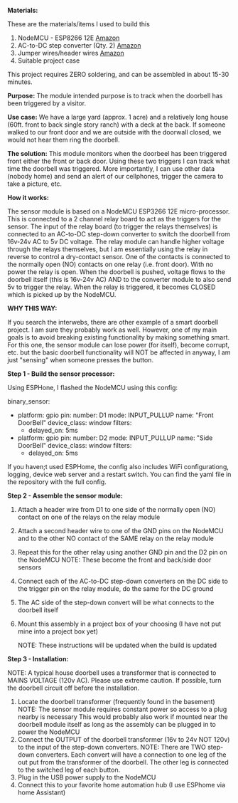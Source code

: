 **Materials:**

These are the materials/items I used to build this

1. NodeMCU - ESP8266 12E [Amazon](https://www.amazon.com/gp/product/B010N1SPRK/ref=ppx_yo_dt_b_asin_title_o01_s00?ie=UTF8&psc=1)
2. AC-to-DC step converter (Qty. 2) [Amazon](https://www.amazon.com/gp/product/B00BXAM694/ref=ppx_yo_dt_b_asin_image_o00_s00?ie=UTF8&psc=1)
3. Jumper wires/header wires [Amazon](https://www.amazon.com/gp/product/B06XRV92ZB/ref=ppx_yo_dt_b_asin_title_o02_s00?ie=UTF8&psc=1)
4. Suitable project case

This project requires ZERO soldering, and can be assembled in about 15-30 minutes.

**Purpose:** The module intended purpose is to track when the doorbell has been triggered by a visitor.

**Use case:** We have a large yard (approx. 1 acre) and a relatively long house (60ft. front to back single story ranch) with a deck at the back.  If someone walked to our front door and we are outside with the doorwall closed, we would not hear them ring the doorbell.

**The solution:** This module monitors when the doorbeel has been triggered front either the front or back door.  Using these two triggers I can track what time the doorbell was triggered.  More importantly, I can use other data (nobody home) and send an alert of our cellphones, trigger the camera to take a picture, etc.


**How it works:**

The sensor module is based on a NodeMCU ESP3266 12E micro-processor.  This is connected to a 2 channel relay board to act as the triggers for the sensor.  The input of the relay board (to trigger the relays themselves) is connected to an AC-to-DC step-down converter to switch the doorbell from 16v-24v AC to 5v DC voltage.  The relay module can handle higher voltage through the relays themselves, but I am essentially using the relay in reverse to control a dry-contact sensor.  One of the contacts is connected to the normally open (NO) contacts on one relay (i.e. front door).  With no power the relay is open.  When the doorbell is pushed, voltage flows to the doorbell itself (this is 16v-24v AC) AND to the converter module to also send 5v to trigger the relay.  When the relay is triggered, it becomes CLOSED which is picked up by the NodeMCU.


**WHY THIS WAY:**

If you search the interwebs, there are other example of a smart doorbell project.  I am sure they probably work as well.  However, one of my main goals is to avoid breaking existing functionality by making something smart.  For this one, the sensor module can lose power (for itself), become corrupt, etc. but the basic doorbell functionality will NOT be affected in anyway, I am just "sensing" when someone presses the button.


**Step 1 - Build the sensor processor:**

Using ESPHone, I flashed the NodeMCU using this config:

binary_sensor:
  - platform: gpio
    pin:
      number: D1
      mode: INPUT_PULLUP
    name: "Front DoorBell"
    device_class: window
    filters:
      - delayed_on: 5ms
  - platform: gpio
    pin:
      number: D2
      mode: INPUT_PULLUP
    name: "Side DoorBell"
    device_class: window
    filters:
      - delayed_on: 5ms

If you haven;t used ESPHome, the config also includes WiFi configurationg, logging, device web server and a restart switch.  You can find the yaml file in the repository with the full config.


**Step 2 - Assemble the sensor module:**

1.  Attach a header wire from D1 to one side of the normally open (NO) contact on one of the relays on the relay module
2.  Attach a second header wire to one of the GND pins on the NodeMCU and to the other NO contact of the SAME relay on the relay module
3.  Repeat this for the other relay using another GND pin and the D2 pin on the NodeMCU
    NOTE: These become the front and back/side door sensors
4.  Connect each of the AC-to-DC step-down converters on the DC side to the trigger pin on the relay module, do the same for the DC       ground
5.  The AC side of the step-down convert will be what connects to the doorbell itself
6.  Mount this assembly in a project box of your choosing (I have not put mine into a project box yet)

    NOTE: These instructions will be updated when the build is updated
    
**Step 3 - Installation:**

NOTE: A typical house doorbell uses a transformer that is connected to MAINS VOLTAGE (120v AC).  Please use extreme caution.  If possible, turn the doorbell circuit off before the installation.

1.  Locate the doorbell transformer (frequently found in the basement)
    NOTE: The sensor module requires constant power so access to a plug nearby is necessary
    This would probably also work if mounted near the doorbell module itself as long as the assembly can be plugged in to power the NodeMCU
2.  Connect the OUTPUT of the doorbell transformer (16v to 24v NOT 120v) to the input of the step-down converters.
    NOTE: There are TWO step-down converters.  Each convert will have a connection to one leg of the out put from the transformer of the doorbell.  The other leg is connected to the switched leg of each button.
3.  Plug in the USB power supply to the NodeMCU
4.  Connect this to your favorite home automation hub (I use ESPhome via home Assistant)



